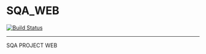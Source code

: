 SQA_WEB
=======

[![Build Status](https://travis-ci.org/hhhnrnewabc/SQA_WEB.svg?branch=master)](https://travis-ci.org/hhhnrnewabc/SQA_WEB)

------------------

SQA PROJECT WEB
